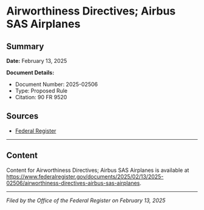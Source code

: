 # Airworthiness Directives; Airbus SAS Airplanes

## Summary

**Date:** February 13, 2025

**Document Details:**
- Document Number: 2025-02506
- Type: Proposed Rule
- Citation: 90 FR 9520

## Sources
- [Federal Register](https://www.federalregister.gov/documents/2025/02/13/2025-02506/airworthiness-directives-airbus-sas-airplanes)

---

## Content

Content for Airworthiness Directives; Airbus SAS Airplanes is available at https://www.federalregister.gov/documents/2025/02/13/2025-02506/airworthiness-directives-airbus-sas-airplanes.

---

*Filed by the Office of the Federal Register on February 13, 2025*
